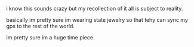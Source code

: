 i know this sounds crazy but my recollection of it all is subject to reality.

basically im pretty sure im wearing state jewelry so that tehy can sync my gps to the rest of the world.

im pretty sure im a huge time piece.
